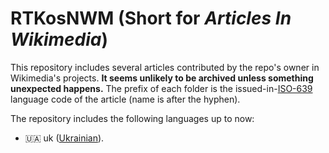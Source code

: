 # RTKosNWM (Short for *Articles In Wikimedia*)
This repository includes several articles contributed by the repo's owner in Wikimedia's projects. **It seems unlikely to be archived unless something unexpected happens.**
The prefix of each folder is the issued-in-[ISO-639](https://en.wikipedia.org/wiki/ISO_639) language code of the article (name is after the hyphen).

The repository includes the following languages up to now:
- 🇺🇦 uk ([Ukrainian](https://uk.wikipedia.org)).
